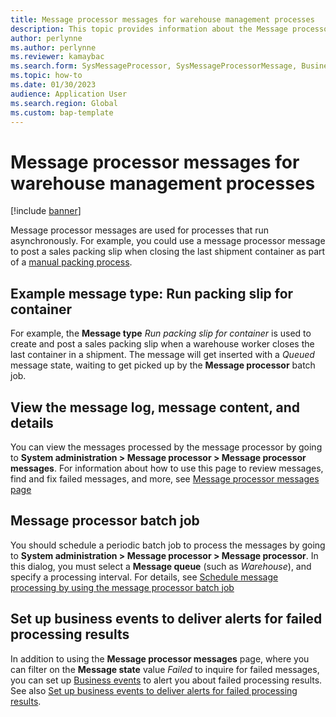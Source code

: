 ```yaml
---
title: Message processor messages for warehouse management processes
description: This topic provides information about the Message processor messages feature for warehouse management.
author: perlynne
ms.author: perlynne
ms.reviewer: kamaybac
ms.search.form: SysMessageProcessor, SysMessageProcessorMessage, BusinessEventsWorkspace   
ms.topic: how-to
ms.date: 01/30/2023
audience: Application User
ms.search.region: Global
ms.custom: bap-template
---
```


# Message processor messages for warehouse management processes

[!include [banner](../includes/banner.md)]

Message processor messages are used for processes that run asynchronously. For example, you could use a message processor message to post a sales packing slip when closing the last shipment container as part of a [manual packing process](packing-containers.md).

## Example message type: Run packing slip for container

For example, the **Message type** *Run packing slip for container* is used to create and post a sales packing slip when a warehouse worker closes the last container in a shipment. The message will get inserted with a *Queued* message state, waiting to get picked up by the **Message processor** batch job.

## View the message log, message content, and details

You can view the messages processed by the message processor by going to **System administration > Message processor > Message processor messages**. For information about how to use this page to review messages, find and fix failed messages, and more, see [Message processor messages page](../supply-chain-dev/message-processor.md#message-processor-page)

## Message processor batch job

You should schedule a periodic batch job to process the messages by going to **System administration > Message  processor > Message processor**. In this dialog, you must select a **Message queue** (such as *Warehouse*), and specify a processing interval. For details, see [Schedule message processing by using the message processor batch job](../supply-chain-dev/message-processor.md#processor-batch-job)

## Set up business events to deliver alerts for failed processing results

In addition to using the **Message processor messages** page, where you can filter on the **Message state** value *Failed* to inquire for failed messages, you can set up [Business events](../../fin-ops-core/dev-itpro/business-events/home-page.md) to alert you about failed processing results. See also [Set up business events to deliver alerts for failed processing results](../supply-chain-dev/message-processor.md#business-events).
